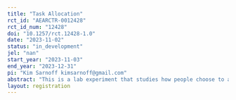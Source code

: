 ```yaml
---
title: "Task Allocation"
rct_id: "AEARCTR-0012428"
rct_id_num: "12428"
doi: "10.1257/rct.12428-1.0"
date: "2023-11-02"
status: "in_development"
jel: "nan"
start_year: "2023-11-03"
end_year: "2023-12-31"
pi: "Kim Sarnoff kimsarnoff@gmail.com"
abstract: "This is a lab experiment that studies how people choose to allocate tasks to others."
layout: registration
---
```


